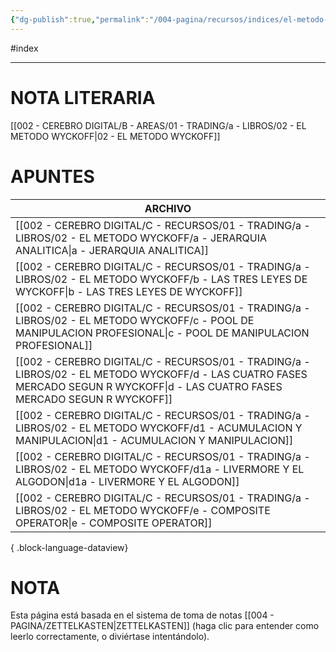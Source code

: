 ```yaml
---
{"dg-publish":true,"permalink":"/004-pagina/recursos/indices/el-metodo-wyckoff/"}
---
```


#index

---

# NOTA LITERARIA
[[002 - CEREBRO DIGITAL/B - AREAS/01 - TRADING/a - LIBROS/02 - EL METODO WYCKOFF\|02 - EL METODO WYCKOFF]]

# APUNTES
| ARCHIVO                                                                                                                                                                             |
| ----------------------------------------------------------------------------------------------------------------------------------------------------------------------------------- |
| [[002 - CEREBRO DIGITAL/C - RECURSOS/01 - TRADING/a - LIBROS/02 - EL METODO WYCKOFF/a - JERARQUIA ANALITICA\|a - JERARQUIA ANALITICA]]                                           |
| [[002 - CEREBRO DIGITAL/C - RECURSOS/01 - TRADING/a - LIBROS/02 - EL METODO WYCKOFF/b - LAS TRES LEYES DE WYCKOFF\|b - LAS TRES LEYES DE WYCKOFF]]                               |
| [[002 - CEREBRO DIGITAL/C - RECURSOS/01 - TRADING/a - LIBROS/02 - EL METODO WYCKOFF/c - POOL DE MANIPULACION PROFESIONAL\|c - POOL DE MANIPULACION PROFESIONAL]]                 |
| [[002 - CEREBRO DIGITAL/C - RECURSOS/01 - TRADING/a - LIBROS/02 - EL METODO WYCKOFF/d - LAS CUATRO FASES MERCADO SEGUN R WYCKOFF\|d - LAS CUATRO FASES MERCADO SEGUN R WYCKOFF]] |
| [[002 - CEREBRO DIGITAL/C - RECURSOS/01 - TRADING/a - LIBROS/02 - EL METODO WYCKOFF/d1 - ACUMULACION Y MANIPULACION\|d1 - ACUMULACION Y MANIPULACION]]                           |
| [[002 - CEREBRO DIGITAL/C - RECURSOS/01 - TRADING/a - LIBROS/02 - EL METODO WYCKOFF/d1a - LIVERMORE Y EL ALGODON\|d1a - LIVERMORE Y EL ALGODON]]                                 |
| [[002 - CEREBRO DIGITAL/C - RECURSOS/01 - TRADING/a - LIBROS/02 - EL METODO WYCKOFF/e - COMPOSITE OPERATOR\|e - COMPOSITE OPERATOR]]                                             |

{ .block-language-dataview}

# NOTA
Esta página está basada en el sistema de toma de notas [[004 - PAGINA/ZETTELKASTEN\|ZETTELKASTEN]] (haga clic para entender como leerlo correctamente, o diviértase intentándolo).